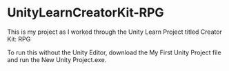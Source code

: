 # UnityLearnCreatorKit-RPG
This is my project as I worked through the Unity Learn Project titled Creator Kit: RPG

To run this without the Unity Editor, download the My First Unity Project file and run the New Unity Project.exe.
